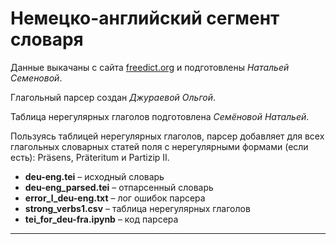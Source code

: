 # Немецко-английский сегмент словаря
Данные выкачаны с сайта [freedict.org](https://freedict.org) и подготовлены *Натальей Семеновой*.

Глагольный парсер создан *Джураевой Ольгой*.

Таблица нерегулярных глаголов подготовлена *Семёновой Натальей*.


Пользуясь таблицей нерегулярных глаголов, парсер добавляет для всех глагольных словарных статей поля с нерегулярными формами (если есть): Präsens, Präteritum и Partizip II.

* **deu-eng.tei** – исходный словарь
* **deu-eng_parsed.tei** – отпарсенный словарь
* **error_l_deu-eng.txt** – лог ошибок парсера
* **strong_verbs1.csv** – таблица нерегулярных глаголов
* **tei_for_deu-fra.ipynb** – код парсера
* **
